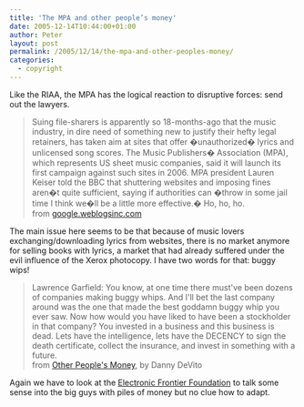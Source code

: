 ```yaml
---
title: 'The MPA and other people’s money'
date: 2005-12-14T10:44:00+01:00
author: Peter
layout: post
permalink: /2005/12/14/the-mpa-and-other-peoples-money/
categories:
  - copyright
---
```

Like the RIAA, the MPA has the logical reaction to disruptive forces: send out the lawyers.

> Suing file-sharers is apparently so 18-months-ago that the music industry, in dire need of something new to justify their hefty legal retainers, has taken aim at sites that offer �unauthorized� lyrics and unlicensed song scores. The Music Publishers� Association (MPA), which represents US sheet music companies, said it will launch its first campaign against such sites in 2006. MPA president Lauren Keiser told the BBC that shuttering websites and imposing fines aren�t quite sufficient, saying if authorities can �throw in some jail time I think we�ll be a little more effective.� Ho, ho, ho.  
> from [google.weblogsinc.com](http://google.weblogsinc.com/entry/1234000470072070) 

The main issue here seems to be that because of music lovers exchanging/downloading lyrics from websites, there is no market anymore for selling books with lyrics, a market that had already suffered under the evil influence of the Xerox photocopy. I have two words for that: buggy wips!

> Lawrence Garfield: You know, at one time there must've been dozens of companies making buggy whips. And I'll bet the last company around was the one that made the best goddamn buggy whip you ever saw. Now how would you have liked to have been a stockholder in that company? You invested in a business and this business is dead. Lets have the intelligence, lets have the DECENCY to sign the death certificate, collect the insurance, and invest in something with a future.  
> from [Other People's Money](http://www.imdb.com/title/tt0102609/), by Danny DeVito

Again we have to look at the [Electronic Frontier Foundation](http://www.eff.org/deeplinks/archives/004246.php) to talk some sense into the big guys with piles of money but no clue how to adapt.

